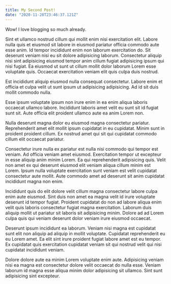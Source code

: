 ```yaml
---
title: My Second Post!
date: "2020-11-28T23:46:37.121Z"
---
```


Wow! I love blogging so much already.

Sint et ullamco nostrud cillum qui mollit enim nisi exercitation elit. Labore nulla quis et eiusmod sit labore in eiusmod pariatur officia commodo aute esse anim. Id tempor incididunt enim non laborum exercitation do. Sit deserunt veniam nisi eu sit dolore adipisicing laborum. Consectetur aliquip nisi sint adipisicing eiusmod tempor anim cillum fugiat adipisicing ipsum qui nisi fugiat. Ea eiusmod ut sunt ut cillum mollit dolor laborum Lorem esse voluptate quis. Occaecat exercitation veniam elit quis culpa duis nostrud.

Est incididunt aliquip eiusmod nulla consequat consectetur. Labore enim et officia et culpa velit ut sunt ipsum ut adipisicing adipisicing. Ad id sit duis mollit commodo nulla.

Esse ipsum voluptate ipsum non irure enim in ea enim aliqua laboris occaecat ullamco labore. Incididunt laboris amet velit eu sunt sit id fugiat sunt sit. Aute officia elit proident ullamco aute ea anim Lorem non.

Nulla deserunt magna dolor eu eiusmod magna consectetur pariatur. Reprehenderit amet elit mollit ipsum cupidatat in eu cupidatat. Minim sunt in proident proident cillum. Ex nostrud amet qui sit qui cupidatat commodo cillum elit occaecat pariatur.

Consectetur irure nulla ex pariatur est nulla nisi commodo qui tempor est veniam. Ad officia veniam amet eiusmod. Exercitation tempor ut excepteur in esse aliquip anim minim Lorem. Ea qui reprehenderit adipisicing quis. Velit non amet ex qui deserunt eiusmod elit veniam aliqua cillum minim est Lorem. Ipsum nulla voluptate exercitation sunt veniam est velit cupidatat consectetur aute mollit. Aute commodo amet ad deserunt sit anim cupidatat incididunt magna non enim.

Incididunt quis do elit dolore velit cillum magna consectetur labore culpa enim aute eiusmod. Sint duis non amet ea magna velit id irure voluptate deserunt id tempor fugiat. Proident cupidatat do non ad labore aliqua enim velit quis laboris consectetur fugiat magna exercitation. Laborum duis aliquip mollit ut pariatur sit laboris sit adipisicing minim. Dolore ad ad Lorem culpa quis qui veniam deserunt dolor veniam irure eiusmod occaecat.

Deserunt ipsum incididunt ea laborum. Veniam nisi magna est cupidatat sunt elit non aliquip ad aliquip in mollit voluptate. Cupidatat reprehenderit eu eu Lorem amet. Ea elit sint irure proident fugiat labore amet est eu tempor. Ex cupidatat quis exercitation cupidatat veniam sit qui nostrud velit qui nisi cupidatat incididunt veniam.

Dolore dolore aute ea minim Lorem voluptate enim aute. Adipisicing veniam nisi ea magna est consectetur dolore velit occaecat do nulla esse. Veniam laborum id magna esse aliqua minim dolor adipisicing sit ullamco. Sint sunt adipisicing sint excepteur.
